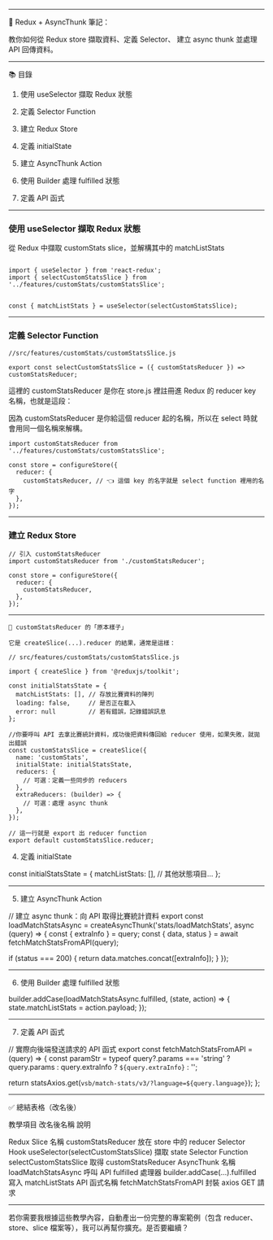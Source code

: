 
---

📘 Redux + AsyncThunk 筆記：

教你如何從 Redux store 擷取資料、定義 Selector、
建立 async thunk 並處理 API 回傳資料。

---

📚 目錄

1. 使用 useSelector 擷取 Redux 狀態
2. 定義 Selector Function
3. 建立 Redux Store


4. 定義 initialState


5. 建立 AsyncThunk Action


6. 使用 Builder 處理 fulfilled 狀態


7. 定義 API 函式




---
### 使用 useSelector 擷取 Redux 狀態

從 Redux 中擷取 customStats slice，並解構其中的 matchListStats
```

import { useSelector } from 'react-redux';
import { selectCustomStatsSlice } from '../features/customStats/customStatsSlice';


const { matchListStats } = useSelector(selectCustomStatsSlice);
```

---
### 定義 Selector Function
```
//src/features/customStats/customStatsSlice.js

export const selectCustomStatsSlice = ({ customStatsReducer }) => customStatsReducer;

```
這裡的 customStatsReducer 是你在 store.js 裡註冊進 Redux 的 reducer key 名稱，也就是這段：

因為 customStatsReducer 是你給這個 reducer 起的名稱，所以在 select 時就會用同一個名稱來解構。


```
import customStatsReducer from '../features/customStats/customStatsSlice';

const store = configureStore({
  reducer: {
    customStatsReducer, // 👈 這個 key 的名字就是 select function 裡用的名字
  },
});
```


---
### 建立 Redux Store
```
// 引入 customStatsReducer
import customStatsReducer from './customStatsReducer';

const store = configureStore({
  reducer: {
    customStatsReducer,
  },
});

```
---

```
🧩 customStatsReducer 的「原本樣子」

它是 createSlice(...).reducer 的結果，通常是這樣：

// src/features/customStats/customStatsSlice.js

import { createSlice } from '@reduxjs/toolkit';

const initialStatsState = {
  matchListStats: [], // 存放比賽資料的陣列
  loading: false,     // 是否正在載入
  error: null         // 若有錯誤，記錄錯誤訊息
};

//你要呼叫 API 去拿比賽統計資料，成功後把資料傳回給 reducer 使用，如果失敗，就拋出錯誤
const customStatsSlice = createSlice({
  name: 'customStats',
  initialState: initialStatsState,
  reducers: {
    // 可選：定義一些同步的 reducers
  },
  extraReducers: (builder) => {
    // 可選：處理 async thunk
  },
});

// 這一行就是 export 出 reducer function
export default customStatsSlice.reducer;
```


4. 定義 initialState

const initialStatsState = {
  matchListStats: [],
  // 其他狀態項目...
};


---

5. 建立 AsyncThunk Action

// 建立 async thunk：向 API 取得比賽統計資料
export const loadMatchStatsAsync = createAsyncThunk('stats/loadMatchStats', async (query) => {
  const { extraInfo } = query;
  const { data, status } = await fetchMatchStatsFromAPI(query);

  if (status === 200) {
    return data.matches.concat([extraInfo]);
  }
});


---

6. 使用 Builder 處理 fulfilled 狀態

builder.addCase(loadMatchStatsAsync.fulfilled, (state, action) => {
  state.matchListStats = action.payload;
});


---

7. 定義 API 函式

// 實際向後端發送請求的 API 函式
export const fetchMatchStatsFromAPI = (query) => {
  const paramStr = typeof query?.params === 'string'
    ? query.params
    : query.extraInfo
      ? `${query.extraInfo}`
      : '';

  return statsAxios.get(`vsb/match-stats/v3/?language=${query.language}`);
};


---

✅ 總結表格（改名後）

教學項目	改名後名稱	說明

Redux Slice 名稱	customStatsReducer	放在 store 中的 reducer
Selector Hook	useSelector(selectCustomStatsSlice)	擷取 state
Selector Function	selectCustomStatsSlice	取得 customStatsReducer
AsyncThunk 名稱	loadMatchStatsAsync	呼叫 API
fulfilled 處理器	builder.addCase(...).fulfilled	寫入 matchListStats
API 函式名稱	fetchMatchStatsFromAPI	封裝 axios GET 請求



---

若你需要我根據這些教學內容，自動產出一份完整的專案範例（包含 reducer、store、slice 檔案等），我可以再幫你擴充。是否要繼續？

